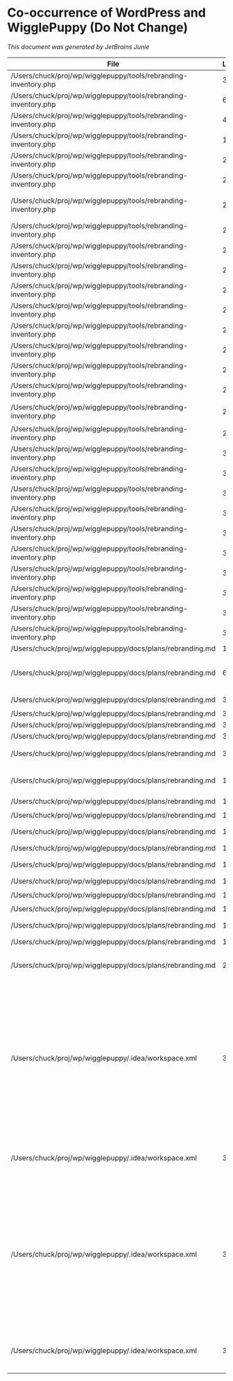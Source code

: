 # Co-occurrence of WordPress and WigglePuppy (Do Not Change)
_This document was generated by JetBrains Junie_

| File | Line | Content |
|------|------|--------|
| /Users/chuck/proj/wp/wigglepuppy/tools/rebranding-inventory.php | 3 | ` * WordPress to WigglePuppy Rebranding Inventory Generator` |
| /Users/chuck/proj/wp/wigglepuppy/tools/rebranding-inventory.php | 6 | ` * "WordPress" instances that need to be rebranded to "WigglePuppy", following` |
| /Users/chuck/proj/wp/wigglepuppy/tools/rebranding-inventory.php | 42 | `$coOccurrenceRegex = '/.*wordpress.*wigglepuppy.*\|.*wigglepuppy.*wordpress.*/i';` |
| /Users/chuck/proj/wp/wigglepuppy/tools/rebranding-inventory.php | 193 | `    $summary = "# WordPress to WigglePuppy Rebranding Inventory\n";` |
| /Users/chuck/proj/wp/wigglepuppy/tools/rebranding-inventory.php | 209 | `    $summary .= "The following instances should be changed from 'WordPress' to 'WigglePuppy' (preserving case):\n\n";` |
| /Users/chuck/proj/wp/wigglepuppy/tools/rebranding-inventory.php | 220 | `    $summary .= "7. Lines containing both 'wordpress' and 'wigglepuppy'\n\n";` |
| /Users/chuck/proj/wp/wigglepuppy/tools/rebranding-inventory.php | 223 | `    $summary .= "1. **Rector Rules**: For PHP files, custom Rector rules can be developed to handle the replacement of 'WordPress' with 'WigglePuppy' in string literals and comments, while respecting the caveats.\n\n";` |
| /Users/chuck/proj/wp/wigglepuppy/tools/rebranding-inventory.php | 239 | `        'coOccurrenceInstances' => 'Co-occurrence of WordPress and WigglePuppy (Do Not Change)',` |
| /Users/chuck/proj/wp/wigglepuppy/tools/rebranding-inventory.php | 266 | `    $mappingContent = "# WordPress to WigglePuppy Mapping Document\n";` |
| /Users/chuck/proj/wp/wigglepuppy/tools/rebranding-inventory.php | 269 | `    $mappingContent .= "When replacing 'WordPress' with 'WigglePuppy', the following casing rules must be observed:\n\n";` |
| /Users/chuck/proj/wp/wigglepuppy/tools/rebranding-inventory.php | 270 | `    $mappingContent .= "- 'WordPress' → 'WigglePuppy'\n";` |
| /Users/chuck/proj/wp/wigglepuppy/tools/rebranding-inventory.php | 271 | `    $mappingContent .= "- 'wordpress' → 'wigglepuppy'\n";` |
| /Users/chuck/proj/wp/wigglepuppy/tools/rebranding-inventory.php | 272 | `    $mappingContent .= "- 'WORDPRESS' → 'WIGGLEPUPPY'\n\n";` |
| /Users/chuck/proj/wp/wigglepuppy/tools/rebranding-inventory.php | 277 | `    $mappingContent .= "\| 'Welcome to WordPress' \| 'Welcome to WigglePuppy' \|\n";` |
| /Users/chuck/proj/wp/wigglepuppy/tools/rebranding-inventory.php | 279 | `    $mappingContent .= "\| 'WORDPRESS_DEBUG' \| 'WIGGLEPUPPY_DEBUG' \|\n";` |
| /Users/chuck/proj/wp/wigglepuppy/tools/rebranding-inventory.php | 288 | `    $rectorContent = "# Rector Configuration for WordPress to WigglePuppy Rebranding\n";` |
| /Users/chuck/proj/wp/wigglepuppy/tools/rebranding-inventory.php | 292 | `    $rectorContent .= "1. **WordPressToWigglePuppyStringRector**: Replaces 'WordPress' with 'WigglePuppy' in string literals, preserving case.\n";` |
| /Users/chuck/proj/wp/wigglepuppy/tools/rebranding-inventory.php | 293 | `    $rectorContent .= "2. **WordPressToWigglePuppyCommentRector**: Replaces 'WordPress' with 'WigglePuppy' in comments, preserving case.\n";` |
| /Users/chuck/proj/wp/wigglepuppy/tools/rebranding-inventory.php | 303 | `    $rectorContent .= "final class WordPressToWigglePuppyStringRector extends AbstractRector\n";` |
| /Users/chuck/proj/wp/wigglepuppy/tools/rebranding-inventory.php | 323 | `    $rectorContent .= "        // Replace WordPress with WigglePuppy preserving case\n";` |
| /Users/chuck/proj/wp/wigglepuppy/tools/rebranding-inventory.php | 324 | `    $rectorContent .= "        \$newContent = preg_replace('/\\bWordPress\\b/', 'WigglePuppy', \$content);\n";` |
| /Users/chuck/proj/wp/wigglepuppy/tools/rebranding-inventory.php | 325 | `    $rectorContent .= "        \$newContent = preg_replace('/\\bwordpress\\b/', 'wigglepuppy', \$newContent);\n";` |
| /Users/chuck/proj/wp/wigglepuppy/tools/rebranding-inventory.php | 326 | `    $rectorContent .= "        \$newContent = preg_replace('/\\bWORDPRESS\\b/', 'WIGGLEPUPPY', \$newContent);\n\n";` |
| /Users/chuck/proj/wp/wigglepuppy/tools/rebranding-inventory.php | 340 | `    $rectorContent .= "use WigglePuppy\\Rector\\Rebranding\\WordPressToWigglePuppyStringRector;\n";` |
| /Users/chuck/proj/wp/wigglepuppy/tools/rebranding-inventory.php | 341 | `    $rectorContent .= "use WigglePuppy\\Rector\\Rebranding\\WordPressToWigglePuppyCommentRector;\n";` |
| /Users/chuck/proj/wp/wigglepuppy/tools/rebranding-inventory.php | 347 | `    $rectorContent .= "    \$rectorConfig->rule(WordPressToWigglePuppyStringRector::class);\n";` |
| /Users/chuck/proj/wp/wigglepuppy/tools/rebranding-inventory.php | 348 | `    $rectorContent .= "    \$rectorConfig->rule(WordPressToWigglePuppyCommentRector::class);\n";` |
| /Users/chuck/proj/wp/wigglepuppy/tools/rebranding-inventory.php | 358 | `echo "Starting WordPress to WigglePuppy rebranding inventory generation...\n";` |
| /Users/chuck/proj/wp/wigglepuppy/docs/plans/rebranding.md | 1 | `# WordPress to WigglePuppy Rebranding Plan` |
| /Users/chuck/proj/wp/wigglepuppy/docs/plans/rebranding.md | 6 | `This document outlines a comprehensive plan for rebranding "WordPress" to "WigglePuppy" throughout the codebase. The rebranding process involves identifying and replacing all instances of "WordPress" with "WigglePuppy" while adhering to specific caveats to maintain functionality and respect original attributions.` |
| /Users/chuck/proj/wp/wigglepuppy/docs/plans/rebranding.md | 33 | `5. **Casing Preservation**: When replacing "WordPress" with "WigglePuppy", the casing must be preserved:` |
| /Users/chuck/proj/wp/wigglepuppy/docs/plans/rebranding.md | 34 | `   - "WordPress" → "WigglePuppy"` |
| /Users/chuck/proj/wp/wigglepuppy/docs/plans/rebranding.md | 35 | `   - "wordpress" → "wigglepuppy"` |
| /Users/chuck/proj/wp/wigglepuppy/docs/plans/rebranding.md | 36 | `   - "WORDPRESS" → "WIGGLEPUPPY"` |
| /Users/chuck/proj/wp/wigglepuppy/docs/plans/rebranding.md | 38 | `6. **Co-occurrence of Terms**: Lines containing both "wordpress" and "wigglepuppy" (in any casing) on the same line must remain unchanged. These lines should be appropriately noted in generated documentation.` |
| /Users/chuck/proj/wp/wigglepuppy/docs/plans/rebranding.md | 107 | `**Note**: Replacement of visual assets will be a manual process requiring design work to create new WigglePuppy logos, icons, and other visual elements that maintain the same style and dimensions as the original WordPress assets.` |
| /Users/chuck/proj/wp/wigglepuppy/docs/plans/rebranding.md | 132 | `     function replace_wordpress_with_wigglepuppy($content) {` |
| /Users/chuck/proj/wp/wigglepuppy/docs/plans/rebranding.md | 134 | `         $content = preg_replace('/\bWordPress\b(?!\.org\|\.com)(?![a-zA-Z0-9_])(?!-[a-zA-Z0-9_])/', 'WigglePuppy', $content);` |
| /Users/chuck/proj/wp/wigglepuppy/docs/plans/rebranding.md | 135 | `         $content = preg_replace('/\bwordpress\b(?!\.org\|\.com)(?![a-zA-Z0-9_])(?!-[a-zA-Z0-9_])/', 'wigglepuppy', $content);` |
| /Users/chuck/proj/wp/wigglepuppy/docs/plans/rebranding.md | 136 | `         $content = preg_replace('/\bWORDPRESS\b(?!\.org\|\.com)(?![a-zA-Z0-9_])(?!-[a-zA-Z0-9_])/', 'WIGGLEPUPPY', $content);` |
| /Users/chuck/proj/wp/wigglepuppy/docs/plans/rebranding.md | 144 | `   - Example custom Rector rule for replacing WordPress with WigglePuppy in string literals:` |
| /Users/chuck/proj/wp/wigglepuppy/docs/plans/rebranding.md | 153 | `     final class WordPressToWigglePuppyStringRector extends AbstractRector` |
| /Users/chuck/proj/wp/wigglepuppy/docs/plans/rebranding.md | 178 | `             // Replace WordPress with WigglePuppy preserving case` |
| /Users/chuck/proj/wp/wigglepuppy/docs/plans/rebranding.md | 179 | `             $newContent = preg_replace('/\bWordPress\b/', 'WigglePuppy', $content);` |
| /Users/chuck/proj/wp/wigglepuppy/docs/plans/rebranding.md | 180 | `             $newContent = preg_replace('/\bwordpress\b/', 'wigglepuppy', $newContent);` |
| /Users/chuck/proj/wp/wigglepuppy/docs/plans/rebranding.md | 181 | `             $newContent = preg_replace('/\bWORDPRESS\b/', 'WIGGLEPUPPY', $newContent);` |
| /Users/chuck/proj/wp/wigglepuppy/docs/plans/rebranding.md | 265 | `This rebranding plan provides a structured approach to changing "WordPress" to "WigglePuppy" throughout the codebase while respecting the specified caveats. By following this plan, we can ensure a smooth transition with minimal disruption to functionality and user experience.` |
| /Users/chuck/proj/wp/wigglepuppy/.idea/workspace.xml | 317 | `    <task id="LOCAL-00017" summary="ai: add docs/plans/rebranding.md&#10;&#10;junie prompts:&#10;create docs/plans/rebranding.md which lays out the steps for renaming all instances of &quot;WordPress&quot; to &quot;WigglePuppy&quot; throughout the codebase.  There are a number of caveats to rebranding:&#10;&#10;* copyright notices and author attributions should not change&#10;* variable and function names should not change&#10;* filenames and urls should not change&#10;* mentions of WordPress as an organization (as opposed to the name of this software) should not change&#10;* casing should be preserved, i.e. WordPress-&gt;WigglePuppy and wordpress-&gt;wigglepuppy   &#10;&#10;Make the following modifications:&#10;* delete step 3 (Create Backup) from phase 1, as that is taken care of separately.&#10;* As part of the inventory and analysis, categorize which replacement sites are amenable to using custom Rector rules for the replacement and which would be better as php scripts doing raw regex search/replace.&#10;* Phase 2 should include development of custom Rectors for those replacements that can be automated (not the full implementation, just an some short sample snippets)&#10;&#10;add a section to the doc about identifying and replacing other WordPress assets, specifically logo images, icons, etc.  replacement will be a manual process for those, but identifying those assets will still be a part of the inventorying step.">` |
| /Users/chuck/proj/wp/wigglepuppy/.idea/workspace.xml | 325 | `    <task id="LOCAL-00018" summary="ai: update rebranding.md to disallow mixed content&#10;&#10;junie prompt: modify rebranding.md to include an additional caveat: the terms &quot;wordpress&quot; and &quot;wigglepuppy&quot; should never appear on the same line.  such lines should remain unchanged, and appropriately noted in generated documentation .">` |
| /Users/chuck/proj/wp/wigglepuppy/.idea/workspace.xml | 387 | `    <MESSAGE value="ai: add docs/plans/rebranding.md&#10;&#10;junie prompts:&#10;create docs/plans/rebranding.md which lays out the steps for renaming all instances of &quot;WordPress&quot; to &quot;WigglePuppy&quot; throughout the codebase.  There are a number of caveats to rebranding:&#10;&#10;* copyright notices and author attributions should not change&#10;* variable and function names should not change&#10;* filenames and urls should not change&#10;* mentions of WordPress as an organization (as opposed to the name of this software) should not change&#10;* casing should be preserved, i.e. WordPress-&gt;WigglePuppy and wordpress-&gt;wigglepuppy   &#10;&#10;Make the following modifications:&#10;* delete step 3 (Create Backup) from phase 1, as that is taken care of separately.&#10;* As part of the inventory and analysis, categorize which replacement sites are amenable to using custom Rector rules for the replacement and which would be better as php scripts doing raw regex search/replace.&#10;* Phase 2 should include development of custom Rectors for those replacements that can be automated (not the full implementation, just an some short sample snippets)&#10;&#10;add a section to the doc about identifying and replacing other WordPress assets, specifically logo images, icons, etc.  replacement will be a manual process for those, but identifying those assets will still be a part of the inventorying step." />` |
| /Users/chuck/proj/wp/wigglepuppy/.idea/workspace.xml | 388 | `    <MESSAGE value="ai: update rebranding.md to disallow mixed content&#10;&#10;junie prompt: modify rebranding.md to include an additional caveat: the terms &quot;wordpress&quot; and &quot;wigglepuppy&quot; should never appear on the same line.  such lines should remain unchanged, and appropriately noted in generated documentation ." />` |

